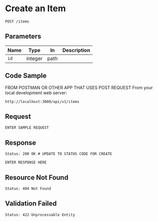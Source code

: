 # Create an Item

```
POST /items
```


## Parameters

Name       | Type    | In    | Description
-----------|---------|-------|--------------
`id`       | integer | path  |


## Code Sample

FROM POSTMAN OR OTHER APP THAT USES POST REQUEST
From your local development web server:

```
http://localhost:3000/api/v1/items
```

## Request

```
ENTER SAMPLE REQUEST
```

## Response

```
Status: 200 OK # UPDATE TO STATUS CODE FOR CREATE
```

```
ENTER RESPONSE HERE
```


## Resource Not Found

```
Status: 404 Not Found
```


## Validation Failed

```
Status: 422 Unprocessable Entity
```
